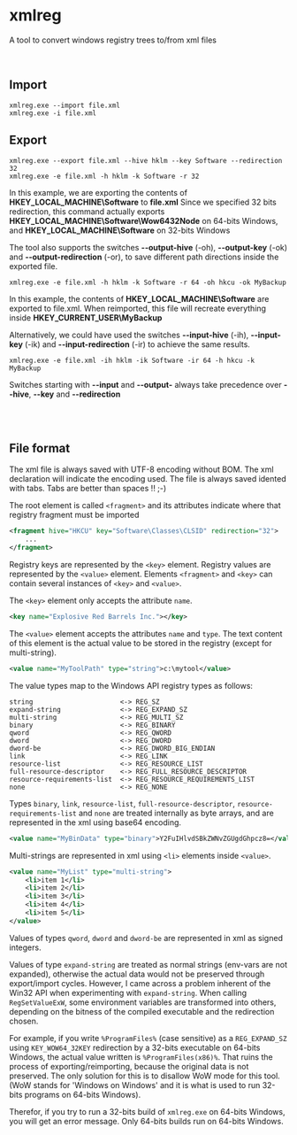 # xmlreg
A tool to convert windows registry trees to/from xml files

<br>

## Import
```
xmlreg.exe --import file.xml
xmlreg.exe -i file.xml
```

## Export
```
xmlreg.exe --export file.xml --hive hklm --key Software --redirection 32
xmlreg.exe -e file.xml -h hklm -k Software -r 32
```
In this example, we are exporting the contents of __HKEY_LOCAL_MACHINE\Software__ to __file.xml__
Since we specified 32 bits redirection, this command actually exports __HKEY_LOCAL_MACHINE\Software\Wow6432Node__ on 64-bits Windows, and __HKEY_LOCAL_MACHINE\Software__ on 32-bits Windows

The tool also supports the switches __--output-hive__ (-oh), __--output-key__ (-ok) and __--output-redirection__ (-or), to save different path directions inside the exported file.

```
xmlreg.exe -e file.xml -h hklm -k Software -r 64 -oh hkcu -ok MyBackup
```

In this example, the contents of __HKEY_LOCAL_MACHINE\Software__ are exported to file.xml. When reimported, this file will recreate everything inside __HKEY_CURRENT_USER\MyBackup__

Alternatively, we could have used the switches __--input-hive__ (-ih), __--input-key__ (-ik) and __--input-redirection__ (-ir) to achieve the same results.

```
xmlreg.exe -e file.xml -ih hklm -ik Software -ir 64 -h hkcu -k MyBackup
```

Switches starting with __--input__ and __--output-__ always take precedence over __--hive__, __--key__ and __--redirection__

<br>
<br>

## File format

The xml file is always saved with UTF-8 encoding without BOM. The xml declaration will indicate the encoding used. The file is always saved idented with tabs. Tabs are better than spaces !! ;-)

The root element is called `<fragment>` and its attributes indicate where that registry fragment must be imported

```xml
<fragment hive="HKCU" key="Software\Classes\CLSID" redirection="32">
    ...
</fragment>
```

Registry keys are represented by the `<key>` element. Registry values are represented by the `<value>` element. Elements `<fragment>` and `<key>` can contain several instances of `<key>` and `<value>`.

The `<key>` element only accepts the attribute `name`.

```xml
<key name="Explosive Red Barrels Inc."></key>
```

The `<value>` element accepts the attributes `name` and `type`. The text content of this element is the actual value to be stored in the registry (except for multi-string).

```xml
<value name="MyToolPath" type="string">c:\mytool</value>
```

The value types map to the Windows API registry types as follows:

```
string                      <-> REG_SZ
expand-string               <-> REG_EXPAND_SZ
multi-string                <-> REG_MULTI_SZ
binary                      <-> REG_BINARY
qword                       <-> REG_QWORD
dword                       <-> REG_DWORD
dword-be                    <-> REG_DWORD_BIG_ENDIAN
link                        <-> REG_LINK
resource-list               <-> REG_RESOURCE_LIST
full-resource-descriptor    <-> REG_FULL_RESOURCE_DESCRIPTOR
resource-requirements-list  <-> REG_RESOURCE_REQUIREMENTS_LIST
none                        <-> REG_NONE
```

Types `binary`, `link`, `resource-list`, `full-resource-descriptor`, `resource-requirements-list` and `none` are treated internally as byte arrays, and are represented in the xml using base64 encoding.

```xml
<value name="MyBinData" type="binary">Y2FuIHlvdSBkZWNvZGUgdGhpcz8=</value>
```

Multi-strings are represented in xml using `<li>` elements inside `<value>`.
```xml
<value name="MyList" type="multi-string">
    <li>item 1</li>
    <li>item 2</li>
    <li>item 3</li>
    <li>item 4</li>
    <li>item 5</li>
</value>
```

Values of types `qword`, `dword` and `dword-be` are represented in xml as signed integers.

Values of type `expand-string` are treated as normal strings (env-vars are not expanded), otherwise the actual data would not be preserved through export/import cycles. However, I came across a problem inherent of the Win32 API when experimenting with `expand-string`. When calling `RegSetValueExW`, some environment variables are transformed into others, depending on the bitness of the compiled executable and the redirection chosen.

For example, if you write `%ProgramFiles%` (case sensitive) as a `REG_EXPAND_SZ` using `KEY_WOW64_32KEY` redirection by a 32-bits executable on 64-bits Windows, the actual value written is `%ProgramFiles(x86)%`. That ruins the process of exporting/reimporting, because the original data is not preserved. The only solution for this is to disallow WoW mode for this tool. (WoW stands for 'Windows on Windows' and it is what is used to run 32-bits programs on 64-bits Windows).

Therefor, if you try to run a 32-bits build of `xmlreg.exe` on 64-bits Windows, you will get an error message. Only 64-bits builds run on 64-bits Windows.